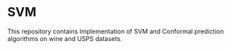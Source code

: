 # SVM
 This repository contains Implementation of SVM and Conformal prediction algorithms on wine and USPS datasets.
